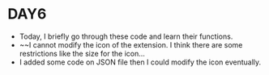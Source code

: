 # DAY6
- Today, I briefly go through these code and learn their functions.
- ~~I cannot modify the icon of the extension. I think there are some restrictions like the size for the icon...
- I added some code on JSON file then I could modify the icon eventually.
